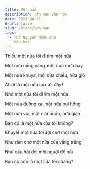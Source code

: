 ```yaml
---
title: Một nửa
description: Tản mạn văn học
date: 2021-04-21
draft: false
slug: /blogs/lan-man
tags:
  - Thơ Nguyễn Nhật Ánh
  - Văn học
---
```


Thiếu một nửa tôi đi tìm một nửa

Một nửa nắng vàng, một nửa mưa bay

Một nửa khuya, một nửa chiều, nửa gió

Ai sẽ là một nửa của tôi đây?

Nhớ một nửa tôi đi tìm một nửa

Một nửa đường xa, một nửa bụi hồng

Một nửa vui, một nửa buồn, nửa giận

Bạn có là một nửa của tôi không?

Khuyết một nửa tôi đợi chờ một nửa

Như rằm chờ một nửa của vầng trăng

Như câu hỏi đợi một người để hỏi

Bạn có còn là một nửa tôi chăng?
